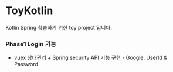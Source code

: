 # ToyKotlin
Kotlin Spring 학습하기 위한 toy project 입니다.

### Phase1 Login 기능
- vuex 상태관리 + Spring security API 기능 구현 - Google, UserId & Password
